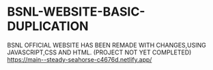 # BSNL-WEBSITE-BASIC-DUPLICATION
BSNL OFFICIAL WEBSITE HAS BEEN  REMADE WITH CHANGES,USING JAVASCRIPT,CSS AND HTML. (PROJECT NOT YET COMPLETED)  
https://main--steady-seahorse-c4676d.netlify.app/
